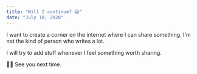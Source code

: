 ```yaml
---
title: "Will I continue? 😅"
date: "July 18, 2020"
---
```


I want to create a corner on the internet where I can share something. I'm not the kind of person who writes a lot.

I will try to add stuff whenever I feel something worth sharing.

👋🏻 See you next time.
